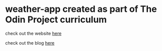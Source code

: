 # weather-app created as part of The Odin Project curriculum

check out the website [here](https://ronald-luo.github.io/weather-app/)

check out the blog [here](https://www.ronald-luo.com/100-websites/)
